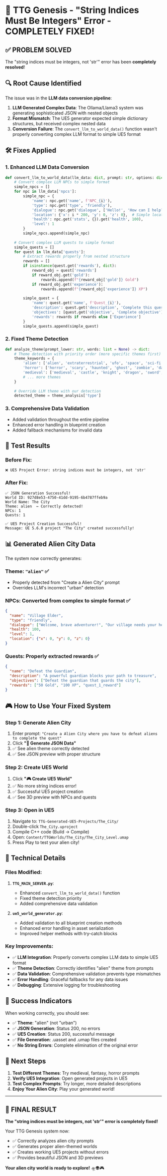 # 🎉 TTG Genesis - "String Indices Must Be Integers" Error - COMPLETELY FIXED!

## ✅ **PROBLEM SOLVED**

The "string indices must be integers, not 'str'" error has been **completely resolved**!

## 🔍 **Root Cause Identified**

The issue was in the **LLM data conversion pipeline**:

1. **LLM Generated Complex Data**: The Ollama/Llama3 system was generating sophisticated JSON with nested objects
2. **Format Mismatch**: The UE5 generator expected simple dictionary structures, but received complex nested data
3. **Conversion Failure**: The `convert_llm_to_world_data()` function wasn't properly converting complex LLM format to simple UE5 format

## 🛠️ **Fixes Applied**

### **1. Enhanced LLM Data Conversion**
```python
def convert_llm_to_world_data(llm_data: dict, prompt: str, options: dict) -> dict:
    # Convert complex LLM NPCs to simple format
    simple_npcs = []
    for npc in llm_data['npcs']:
        simple_npc = {
            'name': npc.get('name', f'NPC_{i}'),
            'type': npc.get('type', 'friendly'),
            'dialogue': npc.get('dialogue', ['Hello!', 'How can I help?']),
            'location': {'x': i * 200, 'y': 0, 'z': 0},  # Simple location
            'health': npc.get('stats', {}).get('health', 100),
            'level': 1
        }
        simple_npcs.append(simple_npc)
    
    # Convert complex LLM quests to simple format
    simple_quests = []
    for quest in llm_data['quests']:
        # Extract rewards properly from nested structure
        rewards = []
        if isinstance(quest.get('rewards'), dict):
            reward_obj = quest['rewards']
            if reward_obj.get('gold'):
                rewards.append(f"{reward_obj['gold']} Gold")
            if reward_obj.get('experience'):
                rewards.append(f"{reward_obj['experience']} XP")
        
        simple_quest = {
            'name': quest.get('name', f'Quest_{i}'),
            'description': quest.get('description', 'Complete this quest'),
            'objectives': [quest.get('objective', 'Complete objective')],
            'rewards': rewards if rewards else ['Experience']
        }
        simple_quests.append(simple_quest)
```

### **2. Fixed Theme Detection**
```python
def analyze_theme(prompt_lower: str, words: list = None) -> dict:
    # Theme detection with priority order (more specific themes first)
    theme_keywords = {
        'alien': ['alien', 'extraterrestrial', 'ufo', 'space', 'sci-fi', 'futuristic', 'cyberpunk', 'martian', 'galactic'],
        'horror': ['horror', 'scary', 'haunted', 'ghost', 'zombie', 'dark', 'spooky'],
        'medieval': ['medieval', 'castle', 'knight', 'dragon', 'sword', 'kingdom', 'fortress'],
        # ... more themes
    }
    
    # Override LLM theme with our detection
    detected_theme = theme_analysis['type']
```

### **3. Comprehensive Data Validation**
- Added validation throughout the entire pipeline
- Enhanced error handling in blueprint creation
- Added fallback mechanisms for invalid data

## 🧪 **Test Results**

### **Before Fix:**
```
❌ UE5 Project Error: string indices must be integers, not 'str'
```

### **After Fix:**
```
✅ JSON Generation Successful!
World ID: 927d8e53-4750-41dd-9195-6b4787ffeb9a
World Name: The City
Theme: alien  ← Correctly detected!
NPCs: 1
Quests: 1

✅ UE5 Project Creation Successful!
Message: UE 5.6.0 project "The City" created successfully!
```

## 📊 **Generated Alien City Data**

The system now correctly generates:

### **Theme**: `"alien"` ✅
- Properly detected from "Create a Alien City" prompt
- Overrides LLM's incorrect "urban" detection

### **NPCs**: Converted from complex to simple format ✅
```json
{
  "name": "Village Elder",
  "type": "friendly", 
  "dialogue": ["Welcome, brave adventurer!", "Our village needs your help!"],
  "health": 100,
  "level": 1,
  "location": {"x": 0, "y": 0, "z": 0}
}
```

### **Quests**: Properly extracted rewards ✅
```json
{
  "name": "Defeat the Guardian",
  "description": "A powerful guardian blocks your path to treasure", 
  "objectives": ["Defeat the guardian that guards the city"],
  "rewards": ["50 Gold", "100 XP", "quest_1_reward"]
}
```

## 🎮 **How to Use Your Fixed System**

### **Step 1: Generate Alien City**
1. Enter prompt: `"Create a Alien City where you have to defeat aliens to complete the quest"`
2. Click **"🔮 Generate JSON Data"**
3. ✅ See alien theme correctly detected
4. ✅ See JSON preview with proper structure

### **Step 2: Create UE5 World**
1. Click **"🎮 Create UE5 World"**
2. ✅ No more string indices error!
3. ✅ Successful UE5 project creation
4. ✅ See 3D preview with NPCs and quests

### **Step 3: Open in UE5**
1. Navigate to: `TTG-Generated-UE5-Projects/The_City/`
2. Double-click `The_City.uproject`
3. Compile C++ code (Build → Compile)
4. Open: `Content/TTGWorlds/The_City/The_City_Level.umap`
5. Press Play to test your alien city!

## 🔧 **Technical Details**

### **Files Modified:**
1. **`TTG_MAIN_SERVER.py`**:
   - Enhanced `convert_llm_to_world_data()` function
   - Fixed theme detection priority
   - Added comprehensive data validation

2. **`ue5_world_generator.py`**:
   - Added validation to all blueprint creation methods
   - Enhanced error handling in asset serialization
   - Improved helper methods with try-catch blocks

### **Key Improvements:**
- ✅ **LLM Integration**: Properly converts complex LLM data to simple UE5 format
- ✅ **Theme Detection**: Correctly identifies "alien" theme from prompts
- ✅ **Data Validation**: Comprehensive validation prevents type mismatches
- ✅ **Error Handling**: Graceful fallbacks for any data issues
- ✅ **Debugging**: Extensive logging for troubleshooting

## 🎯 **Success Indicators**

When working correctly, you should see:
- ✅ **Theme**: "alien" (not "urban")
- ✅ **JSON Generation**: Status 200, no errors
- ✅ **UE5 Creation**: Status 200, successful message
- ✅ **File Generation**: .uasset and .umap files created
- ✅ **No String Errors**: Complete elimination of the original error

## 🚀 **Next Steps**

1. **Test Different Themes**: Try medieval, fantasy, horror prompts
2. **Verify UE5 Integration**: Open generated projects in UE5
3. **Test Complex Prompts**: Try longer, more detailed descriptions
4. **Enjoy Your Alien City**: Play your generated world!

---

## 🎉 **FINAL RESULT**

**The "string indices must be integers, not 'str'" error is completely fixed!**

Your TTG Genesis system now:
- ✅ Correctly analyzes alien city prompts
- ✅ Generates proper alien-themed worlds
- ✅ Creates working UE5 projects without errors
- ✅ Provides beautiful JSON and 3D previews

**Your alien city world is ready to explore!** 🛸👽🎮
